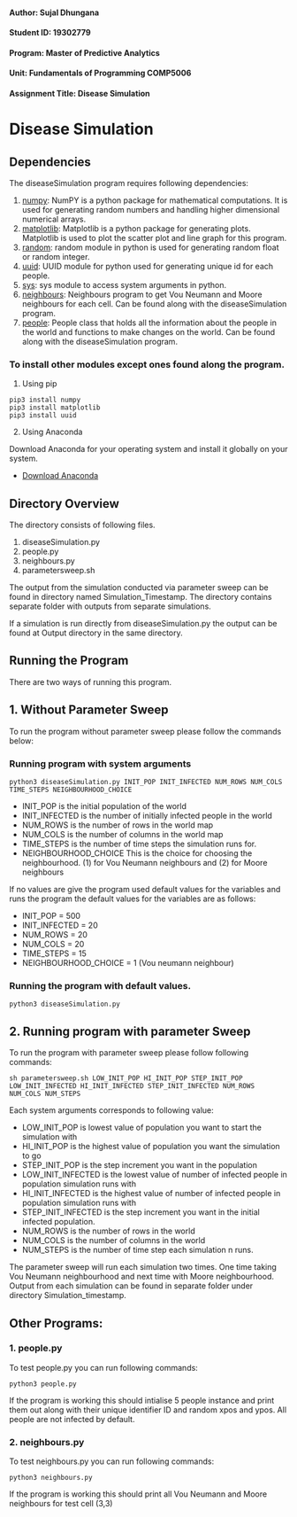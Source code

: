 #### Author: Sujal Dhungana
#### Student ID: 19302779
#### Program: Master of Predictive Analytics
#### Unit: Fundamentals of Programming COMP5006
#### Assignment Title: Disease Simulation

# Disease Simulation

## Dependencies
The diseaseSimulation program requires following dependencies:

1. [numpy](https://www.numpy.org/): NumPY is a python package for mathematical computations. It is used for generating random numbers and handling higher dimensional numerical arrays.
2. [matplotlib](https://matplotlib.org/): Matplotlib is a python package for generating plots. Matplotlib is used to plot the scatter plot and line graph for this program.
3. [random](https://docs.python.org/2/library/random.html): random module in python is used for generating random float or random integer.
4. [uuid](https://www.npmjs.com/package/uuid): UUID module for python used for generating unique id for each people.
5. [sys](https://docs.python.org/3/library/sys.html): sys module to access system arguments in python.
6. [neighbours](https://github.com/GitSujal/diseaseSimulation/blob/master/neighbours.py): Neighbours program to get Vou Neumann and Moore neighbours for each cell. Can be found along with the diseaseSimulation program.
7. [people](https://github.com/GitSujal/diseaseSimulation/blob/master/people.py): People class that holds all the information about the people in the world and functions to make changes on the world. Can be found along with the diseaseSimulation program.

### To install other modules except ones found along the program.

1. Using pip
```
pip3 install numpy
pip3 install matplotlib
pip3 install uuid
```

2.  Using Anaconda 

Download Anaconda for your operating system and install it globally on your system.

* [Download Anaconda](https://www.anaconda.com/distribution/#download-section)

## Directory Overview 
The directory consists of following files.

1.  diseaseSimulation.py
2. people.py
3. neighbours.py
4. parametersweep.sh

The output from the simulation conducted via parameter sweep can be found in directory named Simulation_Timestamp. The directory contains separate folder with outputs from separate simulations.

If a simulation is run directly from diseaseSimulation.py the output can be found at Output directory in the same directory.


## Running the Program

There are two ways of running this program.

## 1. Without Parameter Sweep 
To run the program without parameter sweep please follow the commands below:

### Running program with system arguments 
```
python3 diseaseSimulation.py INIT_POP INIT_INFECTED NUM_ROWS NUM_COLS TIME_STEPS NEIGHBOURHOOD_CHOICE  
```

* INIT_POP is the initial population of the world 
* INIT_INFECTED is the number of initially infected people in the world
* NUM_ROWS is the number of rows in the world map
* NUM_COLS is the number of columns in the world map
* TIME_STEPS is the number of time steps the simulation runs for.
* NEIGHBOURHOOD_CHOICE This is the choice for choosing the neighbourhood. (1) for Vou Neumann neighbours and (2)  for Moore neighbours

If no values are give the program used default values for the variables and runs the program the default values for the variables are as follows:
 
* INIT_POP  = 500
* INIT_INFECTED = 20
* NUM_ROWS = 20
* NUM_COLS = 20
* TIME_STEPS = 15
* NEIGHBOURHOOD_CHOICE = 1 (Vou neumann neighbour)

### Running the program with default values.

```
python3 diseaseSimulation.py
```


## 2. Running program with parameter Sweep

To run the program with parameter sweep please follow following commands:

```
sh parametersweep.sh LOW_INIT_POP HI_INIT_POP STEP_INIT_POP LOW_INIT_INFECTED HI_INIT_INFECTED STEP_INIT_INFECTED NUM_ROWS NUM_COLS NUM_STEPS
```
Each system arguments corresponds to following value:

* LOW\_INIT\_POP is lowest value of population you want to start the simulation with
* HI\_INIT\_POP is the highest value of population you want the simulation to go
* STEP\_INIT\_POP is the step increment you want in the population
* LOW\_INIT\_INFECTED is the lowest value of number of infected people in population simulation runs with
* HI\_INIT\_INFECTED is the highest value of number of infected people in population simulation runs with
* STEP\_INIT\_INFECTED is the step increment you want in the initial infected population.
* NUM\_ROWS is the number of rows in the world
* NUM\_COLS is the number of columns in the world
* NUM\_STEPS is the number of time step each simulation n runs.

The parameter sweep will run each simulation two times. One time taking Vou Neumann neighbourhood and next time with Moore neighbourhood. Output from each simulation can be found in separate folder under directory Simulation_timestamp.

## Other Programs:
###  1. people.py
To test people.py you can run following commands:

```
python3 people.py
```
If the program is working this should intialise 5 people instance and print them out along with their unique identifier ID and random xpos and ypos. All people are not infected by default.

### 2. neighbours.py
To test neighbours.py you can run following commands:

```
python3 neighbours.py
```
If the program is working this should print all Vou Neumann and Moore neighbours for test cell (3,3)
